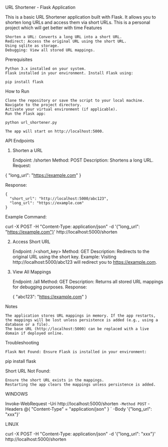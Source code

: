 URL Shortener - Flask Application

This is a basic URL Shortener application built with Flask. It allows you to shorten long URLs and access them via short URLs. 
This is a personal project which will get better with time
Features

    Shorten a URL: Converts a long URL into a short URL.
    Redirect: Access the original URL using the short URL.
    Using sqlite as storage.
    Debugging: View all stored URL mappings.

Prerequisites

    Python 3.x installed on your system.
    Flask installed in your environment. Install Flask using:

    pip install flask

How to Run

    Clone the repository or save the script to your local machine.
    Navigate to the project directory.
    Activate your virtual environment (if applicable).
    Run the Flask app:

    python url_shortener.py

    The app will start on http://localhost:5000.

API Endpoints
1. Shorten a URL

    Endpoint: /shorten
    Method: POST
    Description: Shortens a long URL.
    Request:

{
  "long_url": "https://example.com"
}

Response:

    {
      "short_url": "http://localhost:5000/abc123",
      "long_url": "https://example.com"
    }

Example Command:

curl -X POST -H "Content-Type: application/json" -d '{"long_url": "https://example.com"}' http://localhost:5000/shorten

2. Access Short URL

    Endpoint: /<short_key>
    Method: GET
    Description: Redirects to the original URL using the short key.
    Example: Visiting http://localhost:5000/abc123 will redirect you to https://example.com.

3. View All Mappings

    Endpoint: /all
    Method: GET
    Description: Returns all stored URL mappings for debugging purposes.
    Response:

    {
      "abc123": "https://example.com"
    }

Notes

    The application stores URL mappings in memory. If the app restarts, the mappings will be lost unless persistence is added (e.g., using a database or a file).
    The base URL (http://localhost:5000) can be replaced with a live domain if deployed online.

Troubleshooting

    Flask Not Found: Ensure Flask is installed in your environment:

pip install flask

Short URL Not Found:

    Ensure the short URL exists in the mappings.
    Restarting the app clears the mappings unless persistence is added.


WINDOWS

Invoke-WebRequest -Uri http://localhost:5000/shorten `
                  -Method POST `
                  -Headers @{ "Content-Type" = "application/json" } `
                  -Body '{"long_url": "xxx"}'


LINUX

curl -X POST -H "Content-Type: application/json" -d '{"long_url": "xxx"}' http://localhost:5000/shorten
